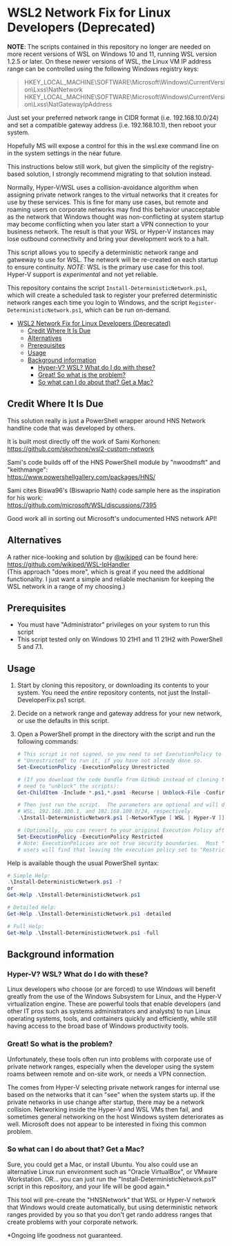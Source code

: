 # WSL2 Network Fix for Linux Developers (Deprecated)

**NOTE**: The scripts contained in this repository no longer are needed on more recent
versions of WSL on Windows 10 and 11, running WSL version 1.2.5 or later. On these
newer versions of WSL, the Linux VM IP address range can be controlled using the
following Windows registry keys:

> HKEY_LOCAL_MACHINE\SOFTWARE\Microsoft\Windows\CurrentVersion\Lxss\NatNetwork
> HKEY_LOCAL_MACHINE\SOFTWARE\Microsoft\Windows\CurrentVersion\Lxss\NatGatewayIpAddress

Just set your preferred network range in CIDR format (i.e. 192.168.10.0/24) and set a
compatible gateway address (i.e. 192.168.10.1), then reboot your system.

Hopefully MS will expose a control for this in the wsl.exe command line on in the system
settings in the near future.

This instructions below still work, but given the simplicity of the registry-based
solution, I strongly recommend migrating to that solution instead.

Normally, Hyper-V/WSL uses a collision-avoidance algorithm when assigning private
network ranges to the virtual networks that it creates for use by these services.
This is fine for many use cases, but remote and roaming users on corporate networks
may find this behavior unacceptable as the network that Windows thought was
non-conflicting at system startup may become conflicting when you later start a VPN
connection to your business network.  The result is that your WSL or Hyper-V instances
may lose outbound connectivity and bring your development work to a halt.

This script allows you to specify a deterministic network range and gatweway to use
for WSL.  The network will be re-created on each startup to ensure
continuity. _NOTE:_ WSL is the primary use case for this tool.  Hyper-V support is
_experimental_ and not yet reliable.

This repository contains the script `Install-DeterministicNetwork.ps1`, which will create
a scheduled task to register your preferred deterministic network ranges each time you
login to Windows, and the script `Register-DeterministicNetwork.ps1`, which can be run
on-demand.

- [WSL2 Network Fix for Linux Developers (Deprecated)](#wsl2-network-fix-for-linux-developers-deprecated)
  - [Credit Where It Is Due](#credit-where-it-is-due)
  - [Alternatives](#alternatives)
  - [Prerequisites](#prerequisites)
  - [Usage](#usage)
  - [Background information](#background-information)
    - [Hyper-V?  WSL?  What do I do with these?](#hyper-v--wsl--what-do-i-do-with-these)
    - [Great! So what is the problem?](#great-so-what-is-the-problem)
    - [So what can I do about that?  Get a Mac?](#so-what-can-i-do-about-that--get-a-mac)

## Credit Where It Is Due

This solution really is just a PowerShell wrapper around HNS Network handline code
that was developed by others.

It is built most directly off the work of Sami Korhonen:  
<https://github.com/skorhone/wsl2-custom-network>

Sami's code builds off of the HNS PowerShell module by "nwoodmsft" and "keithmange":  
<https://www.powershellgallery.com/packages/HNS/>

Sami cites Biswa96's (Biswaprio Nath) code sample here as the inspiration for his work:  
<https://github.com/microsoft/WSL/discussions/7395>

Good work all in sorting out Microsoft's undocumented HNS network API!

## Alternatives

A rather nice-looking and solution by [@wikiped](https://github.com/wikiped) can be found here:  
<https://github.com/wikiped/WSL-IpHandler>  
(This approach "does more", which is great if you need the additional functionality.  I
just want a simple and reliable mechanism for keeping the WSL network in a range of
my choosing.)

## Prerequisites

- You must have "Administrator" privileges on your system to run this script
- This script tested only on Windows 10 21H1 and 11 21H2 with PowerShell 5 and 7.1.

## Usage

1. Start by cloning this repository, or downloading its contents to your system.  You need the _entire_
repository contents, not just the Install-DeveloperFix.ps1 script.
2. Decide on a network range and gateway address for your new network, or use the defaults in this script.
3. Open a PowerShell prompt in the directory with the script and run the following commands:

    ```powershell
    # This script is not signed, so you need to set ExecutionPolicy to "RemoteSigned" or
    # "Unrestricted" to run it, if you have not already done so.
    Set-ExecutionPolicy -ExecutionPolicy Unrestricted

    # (If you download the code bundle from GitHub instead of cloning the repo, you may
    # need to "unblock" the scripts):
    Get-ChildItem -Include *.ps1,*.psm1 -Recurse | Unblock-File -Confirm:$false

    # Then just run the script.  The parameters are optional and will default to:
    # WSL, 192.168.100.1, and 192.168.100.0/24, respectively.
    .\Install-DeterministicNetwork.ps1 [-NetworkType [ WSL | Hyper-V ]] [-GatewayAddress "IP_ADDRESS" ] [-NetworkAddress "NetworkAddressCIDR"]

    # (Optionally, you can revert to your original Execution Policy after the installation.)
    Set-ExecutionPolicy -ExecutionPolicy Restricted
    # Note: ExecutionPolicies are not true security boundaries.  Most "serious" PowerShell
    # users will find that leaving the execution policy set to "Restricted" is impractcal at best.
    ```

Help is available though the usual PowerShell syntax:

```powershell
# Simple Help:
.\Install-DeterministicNetwork.ps1 -?
or
Get-Help .\Install-DeterministicNetwork.ps1

# Detailed Help:
Get-Help .\Install-DeterministicNetwork.ps1 -detailed

# Full Help:
Get-Help .\Install-DeterministicNetwork.ps1 -full
```

## Background information

### Hyper-V?  WSL?  What do I do with these?

Linux developers who choose (or are forced) to use Windows will benefit greatly
from the use of the Windows Subsystem for Linux, and the Hyper-V virtualization
engine.  These are powerful tools that enable developers (and other IT pros
such as systems administrators and analysts) to run Linux operating systems, tools, and
containers quickly and efficiently, while still having access to the broad base of
Windows productivity tools.

### Great! So what is the problem?

Unfortunately, these tools often run into problems with corporate use of
private network ranges, especially when the developer using the system roams
between remote and on-site work, or needs a VPN connection.

The comes from Hyper-V selecting private network ranges for internal use based
on the networks that it can "see" when the system starts up.  If the private networks
in use change after startup, there may be a network collision.  Networking inside
the Hyper-V and WSL VMs then fail, and sometimes general networking on the host
Windows system deteriorates as well.  Microsoft does not appear to be interested in
fixing this common problem.

### So what can I do about that?  Get a Mac?

Sure, you could get a Mac, or install Ubuntu.  You also could use an alternative Linux
run environment such as "Oracle VirtualBox", or VMware Workstation.  OR... you can just
run the "Install-DeterministicNetwork.ps1" script in this repository, and your life will be good again.*

This tool will pre-create the "HNSNetwork" that WSL or Hyper-V network that Windows would create
automatically, but using deterministic network ranges provided by you so that you don't get
rando address ranges that create problems with your corporate network.

*Ongoing life goodness not guaranteed.

